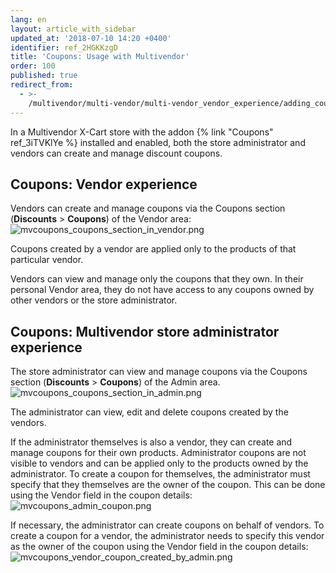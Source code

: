```yaml
---
lang: en
layout: article_with_sidebar
updated_at: '2018-07-10 14:20 +0400'
identifier: ref_2HGKKzgD
title: 'Coupons: Usage with Multivendor'
order: 100
published: true
redirect_from:
  - >-
    /multivendor/multi-vendor/multi-vendor_vendor_experience/adding_coupons_and_discounts_as_a_vendor.html
---
```

In a Multivendor X-Cart store with the addon {% link "Coupons" ref_3iTVKlYe %} installed and enabled, both the store administrator and vendors can create and manage discount coupons.

## Coupons: Vendor experience
Vendors can create and manage coupons via the Coupons section (**Discounts** > **Coupons**) of the Vendor area:
![mvcoupons_coupons_section_in_vendor.png]({{site.baseurl}}/attachments/ref_2HGKKzgD/mvcoupons_coupons_section_in_vendor.png)

Coupons created by a vendor are applied only to the products of that particular vendor.

Vendors can view and manage only the coupons that they own. In their personal Vendor area, they do not have access to any coupons owned by other vendors or the store administrator.

## Coupons: Multivendor store administrator experience
The store administrator can view and manage coupons via the Coupons section (**Discounts** > **Coupons**) of the Admin area.
![mvcoupons_coupons_section_in_admin.png]({{site.baseurl}}/attachments/ref_2HGKKzgD/mvcoupons_coupons_section_in_admin.png)

The administrator can view, edit and delete coupons created by the vendors. 

If the administrator themselves is also a vendor, they can create and manage coupons for their own products. Administrator coupons are not visible to vendors and can be applied only to the products owned by the administrator. To create a coupon for themselves, the administrator must specify that they themselves are the owner of the coupon. This can be done using the Vendor field in the coupon details:
![mvcoupons_admin_coupon.png]({{site.baseurl}}/attachments/ref_2HGKKzgD/mvcoupons_admin_coupon.png)

If necessary, the administrator can create coupons on behalf of vendors. To create a coupon for a vendor, the administrator needs to specify this vendor as the owner of the coupon using the Vendor field in the coupon details:
![mvcoupons_vendor_coupon_created_by_admin.png]({{site.baseurl}}/attachments/ref_2HGKKzgD/mvcoupons_vendor_coupon_created_by_admin.png)


